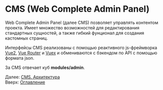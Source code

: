 # CMS (Web Complete Admin Panel)

Web Complete Admin Panel (далее CMS) позволяет управлять контентом проекта. Имеет множество возможностей для
редактирования стандартных сущностей, а также гибкий фунционал для создания кастомных страниц.

Интерфейсы CMS реализованы с помощью реактивного js-фреймворка [Vue2](https://ru.vuejs.org/v2/guide/), [Vue Router](https://router.vuejs.org/ru/) и [Vuex](https://vuex.vuejs.org/ru/) и обмениваются с бэкендом по API с помощью формата json.

За CMS отвечает куб **modules/admin**.

Далее: [CMS. Архитектура](architecture.md)<br>
Вверх: [Оглавление](../index.md)
